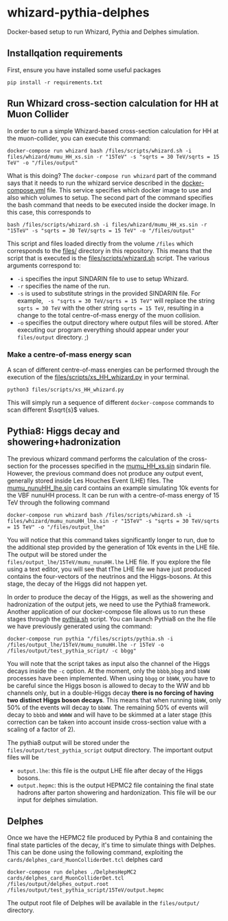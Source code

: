 # whizard-pythia-delphes
Docker-based setup to run Whizard, Pythia and Delphes simulation.

## Installqation requirements
First, ensure you have installed some useful packages
```
pip install -r requirements.txt
```
## Run Whizard cross-section calculation for HH at Muon Collider
In order to run a simple Whizard-based cross-section calculation for HH at the muon-collider, you can execute this command:
```
docker-compose run whizard bash /files/scripts/whizard.sh -i files/whizard/mumu_HH_xs.sin -r "15TeV" -s "sqrts = 30 TeV/sqrts = 15 TeV" -o "/files/output"
```
What is this doing? The `docker-compose run whizard` part of the command says that it needs to run the whizard service described in the [docker-compose.yml](docker-compose.yml) file. This service specifies which docker image to use and also which volumes to setup. The second part of the command specifies the bash command that needs to be executed inside the docker image. In this case, this corresponds to
```
bash /files/scripts/whizard.sh -i files/whizard/mumu_HH_xs.sin -r "15TeV" -s "sqrts = 30 TeV/sqrts = 15 TeV" -o "/files/output"
```
This script and files loaded directly from the volume `/files` which corresponds to the [files/](files/) directory in this repository. This means that the script that is executed is the [files/scripts/whizard.sh](files/scripts/whizard.sh) script. The various arguments correspond to:
  
- `-i` specifies the input SINDARIN file to use to setup Whizard.
- `-r` specifies the name of the run.
- `-s` is used to substitute strings in the provided SINDARIN file. For example, ` -s "sqrts = 30 TeV/sqrts = 15 TeV"` will replace the string `sqrts = 30 TeV` with the other string `sqrts = 15 TeV`, resulting in a change to the total centre-of-mass energy of the muon collision.
- `-o` specifies the output directory where output files will be stored. After executing our program everything should appear under your `files/output` directory. ;)

### Make a centre-of-mass energy scan
A scan of different centre-of-mass energies can be performed through the execution of the [files/scripts/xs_HH_whizard.py](files/scripts/xs_HH_whizard.py) in your terminal. 
```
python3 files/scripts/xs_HH_whizard.py
```
This will simply run a sequence of different `docker-compose` commands to scan different $\sqrt{s}$ values.

## Pythia8: Higgs decay and showering+hadronization
The previous whizard command performs the calculation of the cross-section for the processes specified in the [mumu_HH_xs.sin](files/whizard/mumu_HH_xs.sin) sindarin file. However, the previous command does not produce any output event, generally stored inside Les Houches Event (LHE) files. The [mumu_nunuHH_lhe.sin](files/whizard/mumu_nunuHH_lhe.sin) card contains an example simulating 10k events for the VBF nunuHH process. It can be run with a centre-of-mass energy of 15 TeV through the following command
```
docker-compose run whizard bash /files/scripts/whizard.sh -i files/whizard/mumu_nunuHH_lhe.sin -r "15TeV" -s "sqrts = 30 TeV/sqrts = 15 TeV" -o "/files/output_lhe"
```
You will notice that this command takes significantly longer to run, due to the additional step provided by the generation of 10k events in the LHE file. The output will be stored under the `files/output_lhe/15TeV/mumu_nunuHH.lhe` LHE file. If you explore the file using a text editor, you will see that tThe LHE file we have just produced contains the four-vectors of the neutrinos and the Higgs-bosons. At this stage, the decay of the Higgs did not happen yet.


In order to produce the decay of the Higgs, as well as the showering and hadronization of the output jets, we need to use the Pythia8 framework. Another application of our docker-compose file allows us to run these stages through the [pythia.sh](files/scripts/pythia.sh) script. You can launch Pythia8 on the lhe file we have previously generated using the command: 

```
docker-compose run pythia "/files/scripts/pythia.sh -i /files/output_lhe/15TeV/mumu_nunuHH.lhe -r 15TeV -o /files/output/test_pythia_script/ -c bbgg"
```
You will note that the script takes as input also the channel of the Higgs decays inside the `-c` option. At the moment, only the `bbbb`,`bbgg` and `bbWW` processes have been implemented. When using `bbgg` or `bbWW`, you have to be careful since the Higgs boson is allowed to decay to the WW and bb channels only, but in a double-Higgs decay **there is no forcing of having two distinct Higgs boson decays**. This means that when running `bbWW`, only 50% of the events will decay to `bbWW`. The remaining 50% of events will decay to `bbbb` and `WWWW` and will have to be skimmed at a later stage (this correction can be taken into account inside cross-section value with a scaling of a factor of 2).

The pythia8 output will be stored under the `files/output/test_pythia_script` output directory. The important output files will be
- `output.lhe`: this file is the output LHE file after decay of the Higgs bosons.
- `output.hepmc`: this is the output HEPMC2 file containing the final state hadrons after parton showering and hardonization. This file will be our input for delphes simulation.

## Delphes
Once we have the HEPMC2 file produced by Pythia 8 and containing the final state particles of the decay, it's time to simulate things with Delphes. This can be done using the following command, exploiting the `cards/delphes_card_MuonColliderDet.tcl` delphes card

```
docker-compose run delphes ./DelphesHepMC2 cards/delphes_card_MuonColliderDet.tcl /files/output/delphes_output.root /files/output/test_pythia_script/15TeV/output.hepmc
```
The output root file of Delphes will be available in the `files/output/` directory.